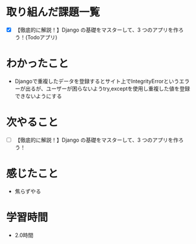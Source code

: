 # 取り組んだ課題一覧

- [x] 【徹底的に解説！】Django の基礎をマスターして、3 つのアプリを作ろう！(Todoアプリ)

# わかったこと

- Djangoで重複したデータを登録するとサイト上でIntegrityErrorというエラーが出るが、ユーザーが困らないようtry,exceptを使用し重複した値を登録できないようにする    

# 次やること

- [ ] 【徹底的に解説！】Django の基礎をマスターして、3 つのアプリを作ろう！

# 感じたこと

- 焦らずやる

# 学習時間

- 2.0時間